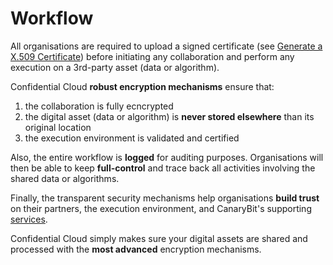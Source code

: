 # Workflow

All organisations are required to upload a signed certificate (see [Generate a X.509 Certificate](x509_cert.md)) before initiating any collaboration and perform any execution on a 3rd-party asset (data or algorithm).

Confidential Cloud **robust encryption mechanisms** ensure that:

1. the collaboration is fully ecncrypted
2. the digital asset (data or algorithm) is **never stored elsewhere** than its original location
3. the execution environment is validated and certified

Also, the entire workflow is **logged** for auditing purposes. Organisations will then be able to keep **full-control** and trace back all activities involving the shared data or algorithms.

Finally, the transparent security mechanisms help organisations **build trust** on their partners, the execution environment, and CanaryBit's supporting [services](architecture.md).

Confidential Cloud simply makes sure your digital assets are shared and processed with the **most advanced** encryption mechanisms.
